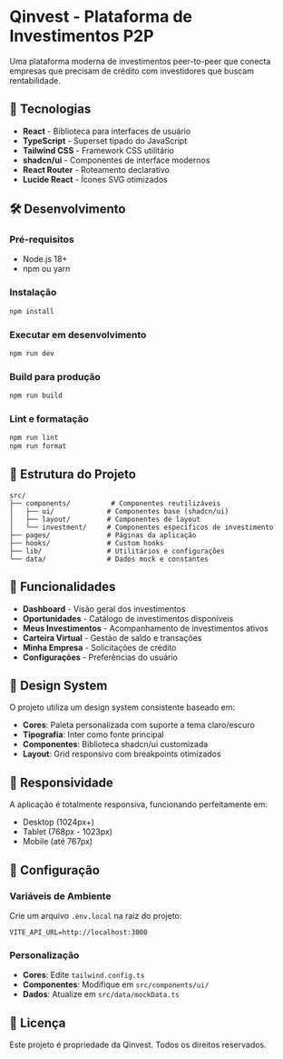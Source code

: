 # Qinvest - Plataforma de Investimentos P2P

Uma plataforma moderna de investimentos peer-to-peer que conecta empresas que precisam de crédito com investidores que buscam rentabilidade.

## 🚀 Tecnologias

- **React** - Biblioteca para interfaces de usuário
- **TypeScript** - Superset tipado do JavaScript
- **Tailwind CSS** - Framework CSS utilitário
- **shadcn/ui** - Componentes de interface modernos
- **React Router** - Roteamento declarativo
- **Lucide React** - Ícones SVG otimizados

## 🛠️ Desenvolvimento

### Pré-requisitos
- Node.js 18+ 
- npm ou yarn

### Instalação
```bash
npm install
```

### Executar em desenvolvimento
```bash
npm run dev
```

### Build para produção
```bash
npm run build
```

### Lint e formatação
```bash
npm run lint
npm run format
```

## 📁 Estrutura do Projeto

```
src/
├── components/          # Componentes reutilizáveis
│   ├── ui/             # Componentes base (shadcn/ui)
│   ├── layout/         # Componentes de layout
│   └── investment/     # Componentes específicos de investimento
├── pages/              # Páginas da aplicação
├── hooks/              # Custom hooks
├── lib/                # Utilitários e configurações
└── data/               # Dados mock e constantes
```

## 🎯 Funcionalidades

- **Dashboard** - Visão geral dos investimentos
- **Oportunidades** - Catálogo de investimentos disponíveis
- **Meus Investimentos** - Acompanhamento de investimentos ativos
- **Carteira Virtual** - Gestão de saldo e transações
- **Minha Empresa** - Solicitações de crédito
- **Configurações** - Preferências do usuário

## 🎨 Design System

O projeto utiliza um design system consistente baseado em:
- **Cores**: Paleta personalizada com suporte a tema claro/escuro
- **Tipografia**: Inter como fonte principal
- **Componentes**: Biblioteca shadcn/ui customizada
- **Layout**: Grid responsivo com breakpoints otimizados

## 📱 Responsividade

A aplicação é totalmente responsiva, funcionando perfeitamente em:
- Desktop (1024px+)
- Tablet (768px - 1023px)
- Mobile (até 767px)

## 🔧 Configuração

### Variáveis de Ambiente
Crie um arquivo `.env.local` na raiz do projeto:
```env
VITE_API_URL=http://localhost:3000
```

### Personalização
- **Cores**: Edite `tailwind.config.ts`
- **Componentes**: Modifique em `src/components/ui/`
- **Dados**: Atualize em `src/data/mockData.ts`

## 📄 Licença

Este projeto é propriedade da Qinvest. Todos os direitos reservados.